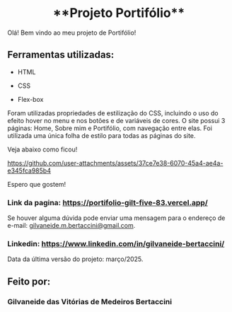 <h1 align="center">**Projeto Portifólio**</h1>
Olá! Bem vindo ao meu projeto de Portifólio!

## Ferramentas utilizadas:

* HTML

* CSS

* Flex-box

 
Foram utilizadas propriedades de estilização do CSS, incluindo o uso do efeito hover no menu e nos botões e de variáveis de cores. O site possui 3 páginas: Home, Sobre mim e Portifólio, com navegação entre elas. Foi utilizada uma única folha de estilo para todas as páginas do site. 

Veja abaixo como ficou!


https://github.com/user-attachments/assets/37ce7e38-6070-45a4-ae4a-e345fca985b4



Espero que gostem! 

### Link da pagina: https://portifolio-gilt-five-83.vercel.app/

Se houver alguma dúvida pode enviar uma mensagem para o endereço de e-mail: gilvaneide.m.bertaccini@gmail.com.
### Linkedin: https://www.linkedin.com/in/gilvaneide-bertaccini/

Data da última versão do projeto: março/2025.

## Feito por:

### Gilvaneide das Vitórias de Medeiros Bertaccini

